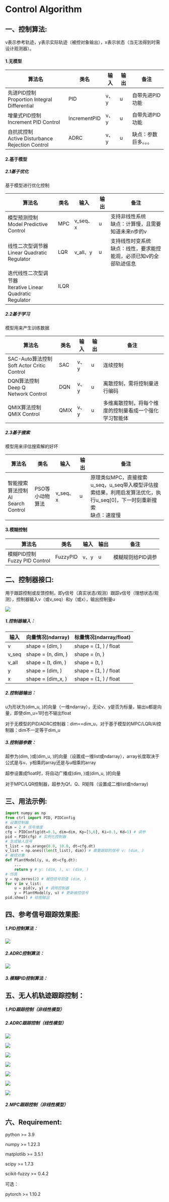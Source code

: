 # Control Algorithm

## 一、控制算法:

v表示参考轨迹，y表示实际轨迹（被控对象输出），x表示状态（当无法得到时需设计观测器）。

#### 1.无模型

| 算法名                                               | 类名         | 输入 | 输出 | 备注                 |
| ---------------------------------------------------- | ------------ | ---- | ---- | -------------------- |
| 先进PID控制<br />Proportion Integral Differential    | PID          | v、y | u    | 自带先进PID功能      |
| 增量式PID控制<br />Increment PID Control             | IncrementPID | v、y | u    | 自带先进PID功能      |
| 自抗扰控制<br />Active Disturbance Rejection Control | ADRC         | v、y | u    | 缺点：参数巨多。。。 |

#### 2.基于模型

##### 2.1基于优化

基于模型进行优化控制

| 算法名                                                       | 类名 | 输入     | 输出 | 备注                                                         |
| ------------------------------------------------------------ | ---- | -------- | ---- | ------------------------------------------------------------ |
| 模型预测控制<br />Model Predictive Control                   | MPC  | v_seq、x | u    | 支持非线性系统<br />缺点：计算慢，且需要知道未来n步的v       |
| 线性二次型调节器<br />Linear Quadratic Regulator             | LQR  | v_all、y | u    | 支持线性时变系统<br />缺点：线性，要求能控能观，必须已知v的全部轨迹信息 |
| 迭代线性二次型调节器<br />Iterative Linear Quadratic Regulator | ILQR |          |      |                                                              |

##### 2.2基于学习

模型用来产生训练数据

| 算法名                                          | 类名 | 输入 | 输出 | 备注                                                   |
| ----------------------------------------------- | ---- | ---- | ---- | ------------------------------------------------------ |
| SAC-Auto算法控制<br />Soft Actor Critic Control | SAC  | v、y | u    | 连续控制                                               |
| DQN算法控制<br />Deep Q Network Control        | DQN  | v、y | u    | 离散控制，需将控制量进行编码                           |
| QMIX算法控制<br />QMIX Control                 | QMIX | v、y | u    | 多维离散控制，将每个维度的控制量看成一个强化学习智能体 |

##### 2.3基于搜索

模型用来评估搜索解的好坏

| 算法名                                  | 类名            | 输入     | 输出 | 备注                                                         |
| --------------------------------------- | --------------- | -------- | ---- | ------------------------------------------------------------ |
| 智能搜索算法控制<br />AI Search Control | PSO等小动物算法 | v_seq、x | u    | 原理类似MPC，直接搜索u_seq，u_seq带入模型评估搜索结果，利用启发算法优化，执行u_seq[0]，下一时刻重新搜索<br />缺点：速度慢 |

#### 3.模糊控制

| 算法名                             | 类名     | 输入 | 输出 | 备注              |
| ---------------------------------- | -------- | ---- | ---- | ----------------- |
| 模糊PID控制<br />Fuzzy PID Control | FuzzyPID | v、y | u    | 模糊规则给PID调参 |

## 二、控制器接口:

用于跟踪控制或反馈控制，即y信号（真实状态/观测）跟踪v信号（理想状态/观测），控制器输入v（或v_seq）和y（或x），输出控制量u

![](图片/Ctrl.png)

##### 1.控制器输入：

| 输入  | 向量情况(ndarray)  | 标量情况(ndarray/float) |
| ----- | ------------------ | ----------------------- |
| v     | shape = (dim, )   | shape = (1, ) / float  |
| v_seq | shape = (n, dim, ) | shape = (n, )           |
| v_all | shape = (t, dim, ) | shape = (t, )           |
| y     | shape = (dim, )    | shape = (1, ) / float  |
| x     | shape = (dim_x, )  | shape = (1, ) / float  |

##### 2.控制器输出：

u为形状为(dim_u, )的向量（一维ndarray），无论v、y是否为标量，输出u都是向量，即使dim_u=1时也不输出float

对于无模型的PID/ADRC控制器：dim==dim_u，对于基于模型的MPC/LQR/AI控制器：dim不一定等于dim_u

##### 3.控制器参数：

超参为(dim, )或(dim_u, )的向量（设置成一维list或ndarray），array长度取决于公式是与v、y相乘的array还是与u相乘的array

超参设置成float时，将自动广播成(dim, )或(dim_u, )的向量

对于MPC/LQR控制器，超参为Qf、Q、R矩阵（设置成二维list或ndarray)

## 三、用法示例:

```python
import numpy as np
from ctrl import PID, PIDConfig
# 设置控制器
dim = 2 # 信号维度
cfg = PIDConfig(dt=0.1, dim=dim, Kp=[5,6], Ki=0.1, Kd=1) # 调参
pid = PID(cfg) # 实例化控制器
# 生成输入信号
t_list = np.arange(0.0, 10.0, dt=cfg.dt)
v_list = np.ones((len(t_list), dim)) # 需要跟踪的信号 v: (dim, )
# 被控对象
def PlantModel(y, u, dt=cfg.dt):
    ...
    return y # y: (dim, ), u: (dim, )
# 仿真
y = np.zeros(2) # 被控信号初值 (dim, )
for v in v_list:
    u = pid(v, y) # 调用控制器
    y = PlantModel(y, u) # 更新被控信号
pid.show() # 绘图输出
```

## 四、参考信号跟踪效果图:

##### 1.PID控制算法：

![](图片/Result0.png)

##### 2.ADRC控制算法：

![](图片/Result1.png)

##### 3.模糊PID控制算法：



## 五、无人机轨迹跟踪控制：

##### 1.PID跟踪控制（非线性模型）



##### 2.ADRC跟踪控制（线性模型）

![](图片/ADRC0.png)

![](图片/ADRC1.png)

![](图片/ADRC2.png)

![](图片/ADRC3.png)

![](图片/ADRC4.png)

![](图片/ADRC5.png)

![](图片/ADRC6.png)

##### 2.MPC跟踪控制（非线性模型）



## **六、Requirement**:

python >= 3.9

numpy >= 1.22.3

matplotlib >= 3.5.1

scipy >= 1.7.3

scikit-fuzzy >= 0.4.2

可选：

pytorch >= 1.10.2
